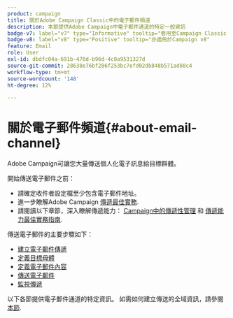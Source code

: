 ```yaml
---
product: campaign
title: 關於Adobe Campaign Classic中的電子郵件頻道
description: 本節提供Adobe Campaign中電子郵件通道的特定一般資訊
badge-v7: label="v7" type="Informative" tooltip="套用至Campaign Classic v7"
badge-v8: label="v8" type="Positive" tooltip="亦適用於Campaign v8"
feature: Email
role: User
exl-id: dbdfc04a-691b-470d-b96d-4c8a9531327d
source-git-commit: 28638e76bf286f253bc7efd02db848b571ad88c4
workflow-type: tm+mt
source-wordcount: '148'
ht-degree: 12%

---
```


# 關於電子郵件頻道{#about-email-channel}

Adobe Campaign可讓您大量傳送個人化電子訊息給目標群體。

開始傳送電子郵件之前：

* 請確定收件者設定檔至少包含電子郵件地址。
* 進一步瞭解Adobe Campaign [傳遞最佳實務](delivery-best-practices.md).
* 請閱讀以下章節，深入瞭解傳遞能力： [Campaign中的傳遞性管理](about-deliverability.md) 和 [傳遞能力最佳實務指南](https://experienceleague.adobe.com/docs/deliverability-learn/deliverability-best-practice-guide/introduction.html?lang=zh-Hant).

傳送電子郵件的主要步驟如下：

* [建立電子郵件傳遞](creating-an-email-delivery.md)
* [定義目標母體](steps-defining-the-target-population.md)
* [定義電子郵件內容](defining-the-email-content.md)
* [傳送電子郵件](sending-messages.md)
* [監視傳遞](about-delivery-monitoring.md)

以下各節提供電子郵件通道的特定資訊。 如需如何建立傳送的全域資訊，請參閱 [本節](steps-about-delivery-creation-steps.md).
